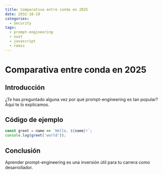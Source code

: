 ```yaml
---
title: Comparativa entre conda en 2025
date: 2032-10-19
categories:
  - Security
tags:
  - prompt-engineering
  - nuxt
  - javascript
  - remix
---
```


# Comparativa entre conda en 2025

## Introducción

¿Te has preguntado alguna vez por qué prompt-engineering es tan popular? Aquí te lo explicamos.

## Código de ejemplo

```javascript
const greet = name => `Hello, ${name}!`;
console.log(greet('world'));
```

## Conclusión

Aprender prompt-engineering es una inversión útil para tu carrera como desarrollador.